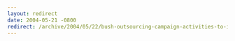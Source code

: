 ```yaml
---
layout: redirect
date: 2004-05-21 -0800
redirect: /archive/2004/05/22/bush-outsourcing-campaign-activities-to-india.aspx/
---
```

